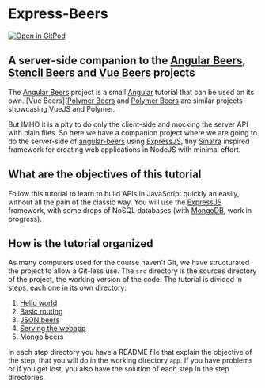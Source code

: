 # Express-Beers


[![Open in GitPod](https://gitpod.io/button/open-in-gitpod.svg)](https://gitpod.io/#https://github.com/LostInBrittany/express-beers)


## A server-side companion to the [Angular Beers](https://github.com/LostInBrittany/angular-beers), [Stencil Beers](https://github.com/LostInBrittany/stencil-beers) and [Vue Beers](https://github.com/LostInBrittany/vue-beers) projects

The [Angular Beers](https://github.com/LostInBrittany/angular-beers) project is a small [Angular](http://angular.io) tutorial that can be used on its own. [Vue Beers]([Polymer Beers](https://github.com/LostInBrittany/polymer-beers) and [Polymer Beers](https://github.com/LostInBrittany/polymer-beers) are similar projects showcasing VueJS and Polymer.

But IMHO it is a pity to do only the client-side and mocking the server API with plain files. So here we have a companion project where we are going to do the server-side of [angular-beers](https://github.com/LostInBrittany/angular-beers) using [ExpressJS](http://expressjs.org/), tiny [Sinatra](http://www.sinatrarb.com/) inspired framework for creating web applications in NodeJS with minimal effort.

## What are the objectives of this tutorial

Follow this tutorial to learn to build APIs in JavaScript quickly an easily, without all the pain of the classic way. You will use the [ExpressJS](http://expressjs.org/) framework, with some drops of NoSQL databases (with [MongoDB](http://mongodb.com), work in progress).



## How is the tutorial organized ##

As many computers used for the course haven't Git, we have structurated the project to allow a Git-less use. The `src` directory is the sources directory of the project, the working version of the code. The tutorial is divided in steps, each one in its own directory:

1. [Hello world](./step-01/)
1. [Basic routing](./step-02/)
1. [JSON beers](./step-03/)
1. [Serving the webapp](./step-04/)
1. [Mongo beers](./step-05/)

In each step directory you have a README file that explain the objective of the step, that you will do in the working directory `app`. If you have problems or if you get lost, you also have the solution of each step in the step directories.
